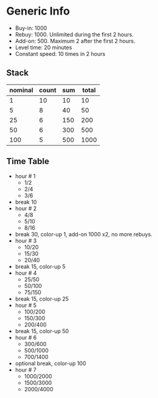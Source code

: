 # Generic Info

- Buy-in: 1000 
- Rebuy: 1000. Unlimited during the first 2 hours.
- Add-on: 500. Maximum 2 after the first 2 hours.
- Level time: 20 minutes
- Constant speed: 10 times in 2 hours

## Stack

|nominal|count|sum|total|
|-------|-----|---|-----|
|1      |10   |10 |10   |
|5      |8    |40 |50   |
|25     |6    |150|200  |
|50     |6    |300|500  |
|100    |5    |500|1000 |

## Time Table

- hour # 1
  - 1/2
  - 2/4
  - 3/6
- break 10
- hour # 2
  - 4/8
  - 5/10
  - 8/16
- break 30, color-up 1, add-on 1000 x2, no more rebuys.
- hour # 3
  - 10/20
  - 15/30
  - 20/40
- break 15, color-up 5
- hour # 4
  - 25/50
  - 50/100
  - 75/150
- break 15, color-up 25
- hour # 5
  - 100/200
  - 150/300
  - 200/400
- break 15, color-up 50
- hour # 6
  - 300/600
  - 500/1000
  - 700/1400
- optional break, color-up 100
- hour # 7
  - 1000/2000
  - 1500/3000
  - 2000/4000

